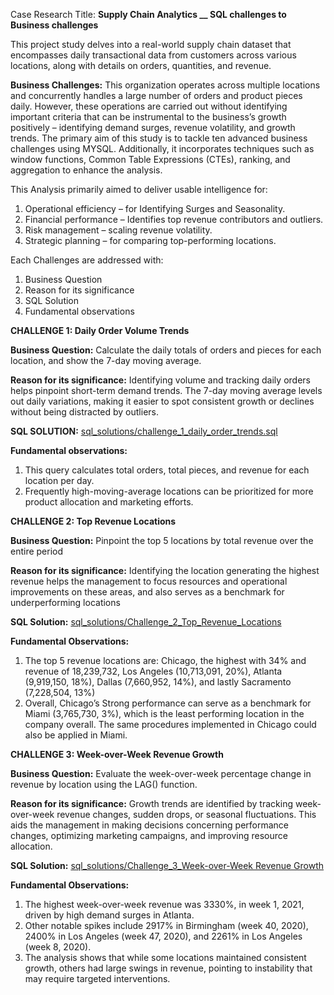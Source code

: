 Case Research Title:  **Supply Chain Analytics __ SQL challenges to Business challenges**

This project study delves into a real-world supply chain dataset that encompasses daily transactional data from customers across various locations, along with details on orders, quantities, and revenue.

**Business Challenges:**
This organization operates across multiple locations and concurrently handles a large number of orders and product pieces daily. However, these operations are carried out without identifying important criteria that can be instrumental to the business’s growth positively – identifying demand surges, revenue volatility, and growth trends. 
The primary aim of this study is to tackle ten advanced business challenges using MYSQL. Additionally, it incorporates techniques such as window functions, Common Table Expressions (CTEs), ranking, and aggregation to enhance the analysis.

This Analysis primarily aimed to deliver usable intelligence for:
1.	Operational efficiency – for Identifying Surges and Seasonality.
2.	Financial performance – Identifies top revenue contributors and outliers.
3.	Risk management – scaling revenue volatility.
4.	Strategic planning – for comparing top-performing locations. 

Each Challenges are addressed with:
1.	Business Question
2.	Reason for its significance
3.	SQL Solution
4.	Fundamental observations

  **CHALLENGE 1: Daily Order Volume Trends**
  
**Business Question:**
Calculate the daily totals of orders and pieces for each location, and show the 7-day moving average.

**Reason for its significance:**
Identifying volume and tracking daily orders helps pinpoint short-term demand trends. The 7-day moving average levels out daily variations, making it easier to spot consistent growth or declines without being distracted by outliers.

**SQL SOLUTION:**
[sql_solutions/challenge_1_daily_order_trends.sql](https://github.com/Mickuye/Supply-Chain/blob/c7e774c6806541019609b0f063cbd5663e416785/sql_solutions/challenge_1_daily_order_trends.sql)

**Fundamental observations:**
1.	This query calculates total orders, total pieces, and revenue for each location per day.
2.	Frequently high-moving-average locations can be prioritized for more product allocation and marketing efforts.


   **CHALLENGE 2: Top Revenue Locations**
   
**Business Question:**
Pinpoint the top 5 locations by total revenue over the entire period

**Reason for its significance:**
Identifying the location generating the highest revenue helps the management to focus resources and operational improvements on these areas, and also serves as a benchmark for underperforming locations

**SQL Solution:**
[sql_solutions/Challenge_2_Top_Revenue_Locations](https://github.com/Mickuye/Supply-Chain/blob/8c8c3b6909be029d077a1efa1e57981e7e7f2fde/sql_solutions/Challenge_2_Top_Revenue_Locations)

**Fundamental Observations:**
1.	The top 5 revenue locations are: Chicago, the highest with 34% and revenue of 18,239,732, Los Angeles (10,713,091, 20%), Atlanta (9,919,150, 18%), Dallas (7,660,952, 14%), and lastly Sacramento (7,228,504, 13%)
2.	Overall, Chicago’s Strong performance can serve as a benchmark for Miami (3,765,730, 3%), which is the least performing location in the company overall. The same procedures implemented in Chicago could also be applied in Miami.
   

  **CHALLENGE 3: Week-over-Week Revenue Growth**

**Business Question:**
Evaluate the week-over-week percentage change in revenue by location using the LAG() function.

**Reason for its significance:**
Growth trends are identified by tracking week-over-week revenue changes, sudden drops, or seasonal fluctuations. This aids the management in making decisions concerning performance changes, optimizing marketing campaigns, and improving resource allocation.
 
**SQL Solution:**
[sql_solutions/Challenge_3_Week-over-Week Revenue Growth](https://github.com/Mickuye/Supply-Chain/blob/9b805276b43476e882de7f6b89210dcf8acc81b0/sql_solutions/Challenge_3_Week-over-Week%20Revenue%20Growth)

**Fundamental Observations:**
1.	The highest week-over-week revenue was 3330%, in week 1, 2021, driven by high demand surges in Atlanta.
2.	Other notable spikes include 2917% in Birmingham (week 40, 2020), 2400% in Los Angeles (week 47, 2020), and 2261% in Los Angeles (week 8, 2020).
3.	The analysis shows that while some locations maintained consistent growth, others had large swings in revenue, pointing to instability that may require targeted interventions. 
